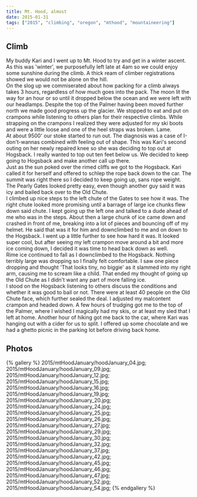 ```yaml
---
title: Mt. Hood, almost
date: 2015-01-31
tags: ["2015", "climbing", "oregon", "mthood", "mountaineering"]
---
```


<h2>Climb</h2>

My buddy Kari and I went up to Mt. Hood to try and get in a winter ascent.  As this was 'winter', we purposefully left late at 4am so we could enjoy some sunshine during the climb.
A thick ream of climber registrations showed we would not be alone on the hill.
<br>
On the slog up we commiserated about how packing for a climb always takes 3 hours, regardless of how much goes into the pack.  The moon lit the way for an hour or so until it dropped below the ocean and we were left with our headlamps. 
Despite the top of the Palmer having been moved further north we made good progress up the glacier.  We stopped to eat and put on crampons while listening to others plan for their respective climbs.  While strapping on the crampons I realized they were adjusted for my ski boots and were a little loose and one of the heel straps was broken.  Lame.
<br>
At about 9500' our stoke started to run out.  The diagnosis was a case of I-don't-wannas combined with feeling out of shape.  This was Kari's second outing on her newly repaired knee so she was deciding to top out at Hogsback.  I really wanted to top out ten feet below us.  We decided to keep going to Hogsback and make another call up there.
<br>
Just as the sun poked over the rimed cliffs we got to the Hogsback.  Kari called it for herself and offered to schlep the rope back down to the car.  The summit was right there so I decided to keep going up, sans rope weight.  The Pearly Gates looked pretty easy, even though another guy said it was icy and bailed back over to the Old Chute. 
<br>
I climbed up nice steps to the left chute of the Gates to see how it was.  The right chute looked more promising until a barrage of large ice chunks flew down said chute.  I kept going up the left one and talked to a dude ahead of me who was in the steps.  About then a large chunk of ice came down and crashed in front of me, breaking into a lot of pieces and bouncing off of my helmet.  He said that was it for him and downclimbed to me and on down to the Hogsback.  I went up a little further to see how hard it was.  It looked super cool, but after seeing my left crampon move around a bit and more ice coming down, I decided it was time to head back down as well.
<br>
Rime ice continued to fall as I downclimbed to the Hogsback.  Nothing terribly large was dropping so I finally felt comfortable.  I saw one piece dropping and thought 'That looks tiny, no biggie' as it slammed into my right arm, causing me to scream like a child.  That ended my thought of going up the Old Chute as I didn't want any part of more falling ice.
<br>
I stood on the Hogsback listening to others discuss the conditions and whether it was good to bail or not.  There were at least 40 people on the Old Chute face, which further sealed the deal.  I adjusted my malcontent crampon and headed down.  A few hours of trudging got me to the top of the Palmer, where I wished I magically had my skis, or at least my sled that I left at home.  Another hour of hiking got me back to the car, where Kari was hanging out with a cider for us to split.  I offered up some chocolate and we had a ghetto picnic in the parking lot before driving back home.


<h2>Photos</h2>

{% gallery %}
2015/mtHoodJanuary/hoodJanuary_04.jpg;
2015/mtHoodJanuary/hoodJanuary_09.jpg;
2015/mtHoodJanuary/hoodJanuary_12.jpg;
2015/mtHoodJanuary/hoodJanuary_15.jpg;
2015/mtHoodJanuary/hoodJanuary_16.jpg;
2015/mtHoodJanuary/hoodJanuary_19.jpg;
2015/mtHoodJanuary/hoodJanuary_20.jpg;
2015/mtHoodJanuary/hoodJanuary_24.jpg;
2015/mtHoodJanuary/hoodJanuary_25.jpg;
2015/mtHoodJanuary/hoodJanuary_26.jpg;
2015/mtHoodJanuary/hoodJanuary_27.jpg;
2015/mtHoodJanuary/hoodJanuary_29.jpg;
2015/mtHoodJanuary/hoodJanuary_30.jpg;
2015/mtHoodJanuary/hoodJanuary_32.jpg;
2015/mtHoodJanuary/hoodJanuary_37.jpg;
2015/mtHoodJanuary/hoodJanuary_42.jpg;
2015/mtHoodJanuary/hoodJanuary_45.jpg;
2015/mtHoodJanuary/hoodJanuary_46.jpg;
2015/mtHoodJanuary/hoodJanuary_47.jpg;
2015/mtHoodJanuary/hoodJanuary_52.jpg;
2015/mtHoodJanuary/hoodJanuary_54.jpg;
{% endgallery %}
